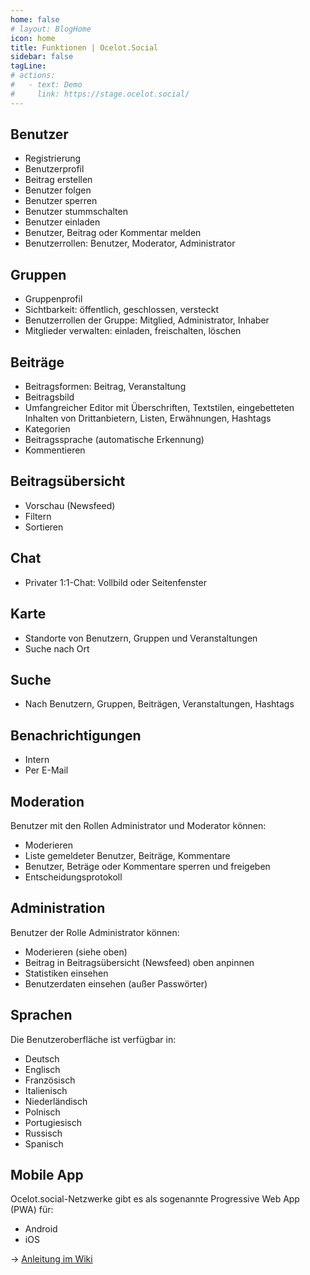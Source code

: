 ```yaml
---
home: false
# layout: BlogHome
icon: home
title: Funktionen | Ocelot.Social
sidebar: false
tagLine: 
# actions:
#   - text: Demo
#     link: https://stage.ocelot.social/
---
```

## Benutzer

- Registrierung
- Benutzerprofil
- Beitrag erstellen
- Benutzer folgen
- Benutzer sperren
- Benutzer stummschalten
- Benutzer einladen
- Benutzer, Beitrag oder Kommentar melden
- Benutzerrollen: Benutzer, Moderator, Administrator

## Gruppen

- Gruppenprofil
- Sichtbarkeit: öffentlich, geschlossen, versteckt
- Benutzerrollen der Gruppe: Mitglied, Administrator, Inhaber
- Mitglieder verwalten: einladen, freischalten, löschen

## Beiträge

- Beitragsformen: Beitrag, Veranstaltung
- Beitragsbild
- Umfangreicher Editor mit Überschriften, Textstilen, eingebetteten Inhalten von Drittanbietern, Listen, Erwähnungen, Hashtags
- Kategorien
- Beitragssprache (automatische Erkennung)
- Kommentieren

## Beitragsübersicht

- Vorschau (Newsfeed)
- Filtern
- Sortieren

## Chat

- Privater 1:1-Chat: Vollbild oder Seitenfenster

## Karte

- Standorte von Benutzern, Gruppen und Veranstaltungen
- Suche nach Ort

## Suche

- Nach Benutzern, Gruppen, Beiträgen, Veranstaltungen, Hashtags

## Benachrichtigungen

- Intern
- Per E-Mail

## Moderation

Benutzer mit den Rollen Administrator und Moderator können:

- Moderieren
- Liste gemeldeter Benutzer, Beiträge, Kommentare
- Benutzer, Beträge oder Kommentare sperren und freigeben
- Entscheidungsprotokoll

## Administration

Benutzer der Rolle Administrator können:

- Moderieren (siehe oben)
- Beitrag in Beitragsübersicht (Newsfeed) oben anpinnen
- Statistiken einsehen
- Benutzerdaten einsehen (außer Passwörter)

## Sprachen

Die Benutzeroberfläche ist verfügbar in:

- Deutsch
- Englisch
- Französisch
- Italienisch
- Niederländisch
- Polnisch
- Portugiesisch
- Russisch
- Spanisch

## Mobile App

Ocelot.social-Netzwerke gibt es als sogenannte Progressive Web App (PWA) für:

- Android
- iOS

→ [Anleitung im Wiki](https://github.com/Ocelot-Social-Community/Ocelot-Social/wiki/de:FAQ#gibt-es-eine-app-f%C3%BCr-dieses-netzwerk)
